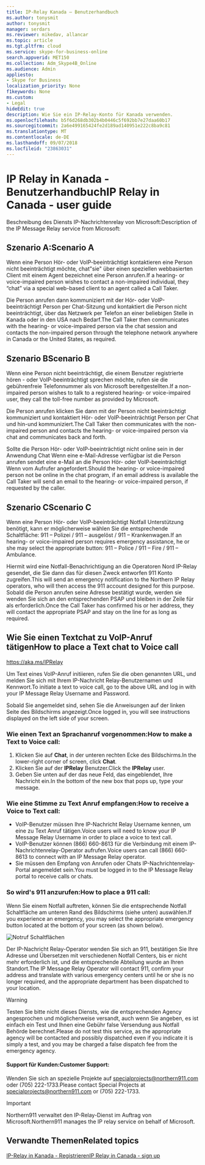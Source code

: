 ```yaml
---
title: IP-Relay Kanada – Benutzerhandbuch
ms.author: tonysmit
author: tonysmit
manager: serdars
ms.reviewer: mikedav, allancar
ms.topic: article
ms.tgt.pltfrm: cloud
ms.service: skype-for-business-online
search.appverid: MET150
ms.collection: Adm_Skype4B_Online
ms.audience: Admin
appliesto:
- Skype for Business
localization_priority: None
f1keywords: None
ms.custom:
- Legal
hideEdit: true
description: Wie Sie ein IP-Relay-Konto für Kanada verwenden.
ms.openlocfilehash: b5f6d268db302b4b0446c5f692bb7e27daa60b17
ms.sourcegitcommit: 2a6e499165424fe2d189ad140951e222c8ba9c81
ms.translationtype: MT
ms.contentlocale: de-DE
ms.lasthandoff: 09/07/2018
ms.locfileid: "23863031"
---
```

# <a name="ip-relay-in-canada---user-guide"></a><span data-ttu-id="2f45a-103">IP Relay in Kanada - Benutzerhandbuch</span><span class="sxs-lookup"><span data-stu-id="2f45a-103">IP Relay in Canada - user guide</span></span>

<span data-ttu-id="2f45a-104">Beschreibung des Diensts IP-Nachrichtenrelay von Microsoft:</span><span class="sxs-lookup"><span data-stu-id="2f45a-104">Description of the IP Message Relay service from Microsoft:</span></span>

## <a name="scenario-a"></a><span data-ttu-id="2f45a-105">Szenario A:</span><span class="sxs-lookup"><span data-stu-id="2f45a-105">Scenario A</span></span>
<span data-ttu-id="2f45a-106">Wenn eine Person Hör- oder VoIP-beeinträchtigt kontaktieren eine Person nicht beeinträchtigt möchte, chat"sie" über einen speziellen webbasierten Client mit einem Agent bezeichnet eine Person anrufen.</span><span class="sxs-lookup"><span data-stu-id="2f45a-106">If a hearing- or voice-impaired person wishes to contact a non-impaired individual, they “chat” via a special web-based client to an agent called a Call Taker.</span></span>

<span data-ttu-id="2f45a-107">Die Person anrufen dann kommuniziert mit der Hör- oder VoIP-beeinträchtigt Person per Chat-Sitzung und kontaktiert die Person nicht beeinträchtigt, über das Netzwerk per Telefon an einer beliebigen Stelle in Kanada oder in den USA nach Bedarf.</span><span class="sxs-lookup"><span data-stu-id="2f45a-107">The Call Taker then communicates with the hearing- or voice-impaired person via the chat session and contacts the non-impaired person through the telephone network anywhere in Canada or the United States, as required.</span></span>

## <a name="scenario-b"></a><span data-ttu-id="2f45a-108">Szenario B</span><span class="sxs-lookup"><span data-stu-id="2f45a-108">Scenario B</span></span>
<span data-ttu-id="2f45a-109">Wenn eine Person nicht beeinträchtigt, die einem Benutzer registrierte hören - oder VoIP-beeinträchtigt sprechen möchte, rufen sie die gebührenfreie Telefonnummer als von Microsoft bereitgestellten.</span><span class="sxs-lookup"><span data-stu-id="2f45a-109">If a non-impaired person wishes to talk to a registered hearing- or voice-impaired user, they call the toll-free number as provided by Microsoft.</span></span>

<span data-ttu-id="2f45a-110">Die Person anrufen klicken Sie dann mit der Person nicht beeinträchtigt kommuniziert und kontaktiert Hör- oder VoIP-beeinträchtigt Person per Chat und hin-und kommuniziert.</span><span class="sxs-lookup"><span data-stu-id="2f45a-110">The Call Taker then communicates with the non-impaired person and contacts the hearing- or voice-impaired person via chat and communicates back and forth.</span></span>

<span data-ttu-id="2f45a-111">Sollte die Person Hör- oder VoIP-beeinträchtigt nicht online sein in der Anwendung Chat Wenn eine e-Mail-Adresse verfügbar ist die Person anrufen sendet eine e-Mail an die Person Hör- oder VoIP-beeinträchtigt Wenn vom Aufrufer angefordert.</span><span class="sxs-lookup"><span data-stu-id="2f45a-111">Should the hearing- or voice-impaired person not be online in the chat program, if an email address is available the Call Taker will send an email to the hearing- or voice-impaired person, if requested by the caller.</span></span>

## <a name="scenario-c"></a><span data-ttu-id="2f45a-112">Szenario C</span><span class="sxs-lookup"><span data-stu-id="2f45a-112">Scenario C</span></span>
<span data-ttu-id="2f45a-113">Wenn eine Person Hör- oder VoIP-beeinträchtigt Notfall Unterstützung benötigt, kann er möglicherweise wählen Sie die entsprechende Schaltfläche: 911 – Polizei / 911 – ausgelöst / 911 – Krankenwagen.</span><span class="sxs-lookup"><span data-stu-id="2f45a-113">If an hearing- or voice-impaired person requires emergency assistance, he or she may select the appropriate button:  911 – Police / 911 – Fire / 911 – Ambulance.</span></span>

<span data-ttu-id="2f45a-114">Hiermit wird eine Notfall-Benachrichtigung an die Operatoren Nord IP-Relay gesendet, die Sie dann das für diesen Zweck entworfen 911 Konto zugreifen.</span><span class="sxs-lookup"><span data-stu-id="2f45a-114">This will send an emergency notification to the Northern IP Relay operators, who will then access the 911 account designed for this purpose.</span></span> <span data-ttu-id="2f45a-115">Sobald die Person anrufen seine Adresse bestätigt wurde, werden sie wenden Sie sich an den entsprechenden PSAP und bleiben in der Zeile für als erforderlich.</span><span class="sxs-lookup"><span data-stu-id="2f45a-115">Once the Call Taker has confirmed his or her address, they will contact the appropriate PSAP and stay on the line for as long as required.</span></span>

## <a name="how-to-place-a-text-chat-to-voice-call"></a><span data-ttu-id="2f45a-116">Wie Sie einen Textchat zu VoIP-Anruf tätigen</span><span class="sxs-lookup"><span data-stu-id="2f45a-116">How to place a Text chat to Voice call</span></span>

https://aka.ms/IPRelay

<span data-ttu-id="2f45a-117">Um Text eines VoIP-Anruf initiieren, rufen Sie die oben genannten URL, und melden Sie sich mit Ihrem IP-Nachricht Relay-Benutzernamen und Kennwort.</span><span class="sxs-lookup"><span data-stu-id="2f45a-117">To initiate a text to voice call, go to the above URL and log in with your IP Message Relay Username and Password.</span></span>

<span data-ttu-id="2f45a-118">Sobald Sie angemeldet sind, sehen Sie die Anweisungen auf der linken Seite des Bildschirms angezeigt.</span><span class="sxs-lookup"><span data-stu-id="2f45a-118">Once logged in, you will see instructions displayed on the left side of your screen.</span></span>

### <a name="how-to-make-a-text-to-voice-call"></a><span data-ttu-id="2f45a-119">Wie einen Text an Sprachanruf vorgenommen:</span><span class="sxs-lookup"><span data-stu-id="2f45a-119">How to make a Text to Voice call:</span></span>
1. <span data-ttu-id="2f45a-120">Klicken Sie auf **Chat**, in der unteren rechten Ecke des Bildschirms.</span><span class="sxs-lookup"><span data-stu-id="2f45a-120">In the lower-right corner of screen, click **Chat**.</span></span>
2. <span data-ttu-id="2f45a-121">Klicken Sie auf der **IPRelay** Benutzer.</span><span class="sxs-lookup"><span data-stu-id="2f45a-121">Click the **IPRelay** user.</span></span>
3. <span data-ttu-id="2f45a-122">Geben Sie unten auf der das neue Feld, das eingeblendet, Ihre Nachricht ein.</span><span class="sxs-lookup"><span data-stu-id="2f45a-122">In the bottom of the new box that pops up, type your message.</span></span>

### <a name="how-to-receive-a-voice-to-text-call"></a><span data-ttu-id="2f45a-123">Wie eine Stimme zu Text Anruf empfangen:</span><span class="sxs-lookup"><span data-stu-id="2f45a-123">How to receive a Voice to Text call:</span></span>
- <span data-ttu-id="2f45a-124">VoIP-Benutzer müssen Ihre IP-Nachricht Relay Username kennen, um eine zu Text Anruf tätigen.</span><span class="sxs-lookup"><span data-stu-id="2f45a-124">Voice users will need to know your IP Message Relay Username in order to place a voice to text call.</span></span>
- <span data-ttu-id="2f45a-125">VoIP-Benutzer können (866) 660-8613 für die Verbindung mit einem IP-Nachrichtenrelay-Operator aufrufen.</span><span class="sxs-lookup"><span data-stu-id="2f45a-125">Voice users can call (866) 660-8613 to connect with an IP Message Relay operator.</span></span>
- <span data-ttu-id="2f45a-126">Sie müssen den Empfang von Anrufen oder Chats IP-Nachrichtenrelay-Portal angemeldet sein.</span><span class="sxs-lookup"><span data-stu-id="2f45a-126">You must be logged in to the IP Message Relay portal to receive calls or chats.</span></span>

### <a name="how-to-place-a-911-call"></a><span data-ttu-id="2f45a-127">So wird's 911 anzurufen:</span><span class="sxs-lookup"><span data-stu-id="2f45a-127">How to place a 911 call:</span></span>
<span data-ttu-id="2f45a-128">Wenn Sie einem Notfall auftreten, können Sie die entsprechende Notfall Schaltfläche am unteren Rand des Bildschirms (siehe unten) auswählen.</span><span class="sxs-lookup"><span data-stu-id="2f45a-128">If you experience an emergency, you may select the appropriate emergency button located at the bottom of your screen (as shown below).</span></span>

![Notruf Schaltflächen](../images/ip-relay-emergency-buttons.png)

<span data-ttu-id="2f45a-130">Der IP-Nachricht Relay-Operator wenden Sie sich an 911, bestätigen Sie Ihre Adresse und Übersetzen mit verschiedenen Notfall Centers, bis er nicht mehr erforderlich ist, und die entsprechende Abteilung wurde an Ihren Standort.</span><span class="sxs-lookup"><span data-stu-id="2f45a-130">The IP Message Relay Operator will contact 911, confirm your address and translate with various emergency centers until he or she is no longer required, and the appropriate department has been dispatched to your location.</span></span>

> [!WARNING]
> <span data-ttu-id="2f45a-131">Testen Sie bitte nicht dieses Diensts, wie die entsprechenden Agency angesprochen und möglicherweise versandt, auch wenn Sie angeben, es ist einfach ein Test und Ihnen eine Gebühr false Versendung aus Notfall Behörde berechnet.</span><span class="sxs-lookup"><span data-stu-id="2f45a-131">Please do not test this service, as the appropriate agency will be contacted and possibly dispatched even if you indicate it is simply a test, and you may be charged a false dispatch fee from the emergency agency.</span></span>

#### <a name="customer-support"></a><span data-ttu-id="2f45a-132">Support für Kunden:</span><span class="sxs-lookup"><span data-stu-id="2f45a-132">Customer Support:</span></span>
<span data-ttu-id="2f45a-133">Wenden Sie sich an spezielle Projekte auf [specialprojects@northern911.com](mailto:specialprojects@northern911.com) oder (705) 222-1733.</span><span class="sxs-lookup"><span data-stu-id="2f45a-133">Please contact Special Projects at [specialprojects@northern911.com](mailto:specialprojects@northern911.com) or (705) 222-1733.</span></span>

> [!IMPORTANT]
> <span data-ttu-id="2f45a-134">Northern911 verwaltet den IP-Relay-Dienst im Auftrag von Microsoft.</span><span class="sxs-lookup"><span data-stu-id="2f45a-134">Northern911 manages the IP relay service on behalf of Microsoft.</span></span>

## <a name="related-topics"></a><span data-ttu-id="2f45a-135">Verwandte Themen</span><span class="sxs-lookup"><span data-stu-id="2f45a-135">Related topics</span></span>

[<span data-ttu-id="2f45a-136">IP-Relay in Kanada - Registrieren</span><span class="sxs-lookup"><span data-stu-id="2f45a-136">IP Relay in Canada - sign up</span></span>](ip-relay-canada-email-signup.md)






